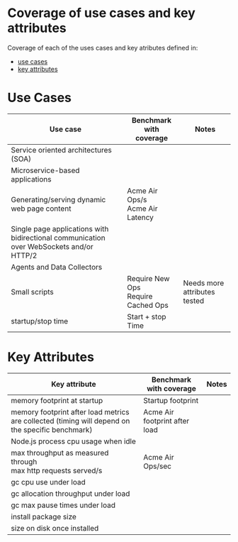 # Coverage of use cases and key attributes

Coverage of each of the uses cases and key atributes
defined in:
 * [use cases](https://github.com/nodejs/benchmarking/blob/master/docs/use_cases.md)
 * [key attributes](https://github.com/nodejs/benchmarking/blob/master/docs/runtime_attributes.md)

# Use Cases

Use case                                   |Benchmark with coverage| Notes
-------------------------------------------|-----------------------|-------
Service oriented architectures (SOA) | |
Microservice-based applications | |
Generating/serving dynamic web page content | Acme Air Ops/s <BR>Acme Air Latency |
Single page applications with bidirectional communication over WebSockets and/or HTTP/2 | |
Agents and Data Collectors | |
Small scripts | Require New Ops<BR> Require Cached Ops | Needs more attributes tested
startup/stop time | Start + stop Time |

# Key Attributes
Key attribute                              |Benchmark with coverage| Notes
-------------------------------------------|-----------------------|-------
memory footprint at startup | Startup footprint |
memory footprint after load metrics are collected (timing will depend on the specific benchmark) | Acme Air footprint after load |
Node.js process cpu usage when idle | |
max throughput as measured through<BR> max http requests served/s | Acme Air Ops/sec |
gc cpu use under load | |
gc allocation throughput under load | |
gc max pause times under load | |
install package size | |
size on disk once installed | |
